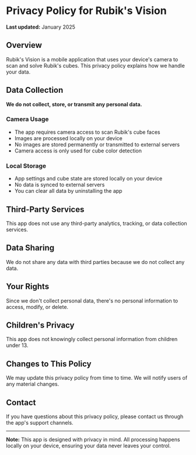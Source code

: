 # Privacy Policy for Rubik's Vision

**Last updated:** January 2025

## Overview

Rubik's Vision is a mobile application that uses your device's camera to scan and solve Rubik's cubes. This privacy policy explains how we handle your data.

## Data Collection

**We do not collect, store, or transmit any personal data.**

### Camera Usage
- The app requires camera access to scan Rubik's cube faces
- Images are processed locally on your device
- No images are stored permanently or transmitted to external servers
- Camera access is only used for cube color detection

### Local Storage
- App settings and cube state are stored locally on your device
- No data is synced to external servers
- You can clear all data by uninstalling the app

## Third-Party Services

This app does not use any third-party analytics, tracking, or data collection services.

## Data Sharing

We do not share any data with third parties because we do not collect any data.

## Your Rights

Since we don't collect personal data, there's no personal information to access, modify, or delete.

## Children's Privacy

This app does not knowingly collect personal information from children under 13.

## Changes to This Policy

We may update this privacy policy from time to time. We will notify users of any material changes.

## Contact

If you have questions about this privacy policy, please contact us through the app's support channels.

---

**Note:** This app is designed with privacy in mind. All processing happens locally on your device, ensuring your data never leaves your control. 